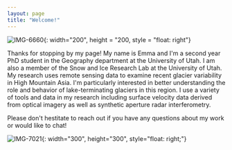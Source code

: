 ```yaml
---
layout: page
title: "Welcome!"
---
```


![IMG-6660](https://user-images.githubusercontent.com/55526386/168404073-0a5babc2-1991-49ea-98d0-e4d51672db7b.jpg){: width="200", height = "200, style = "float: right"}

Thanks for stopping by my page! My name is Emma and I'm a second year PhD student in the Geography department at the University of Utah. I am also a member of the Snow and Ice Research Lab at the University of Utah. My research uses remote sensing data to examine recent glacier variability in High Mountain Asia. I'm particularly interested in better understanding the role and behavior of lake-terminating glaciers in this region. I use a variety of tools and data in my research including surface velocity data derived from optical imagery as well as synthetic aperture radar interferometry. 

Please don't hestitate to reach out if you have any questions about my work or would like to chat! 

![IMG-7021](https://user-images.githubusercontent.com/55526386/168404842-7e50b5dc-26d1-46f9-a368-db6ece960252.jpg){: width="300", height="300", style="float: right;"}
